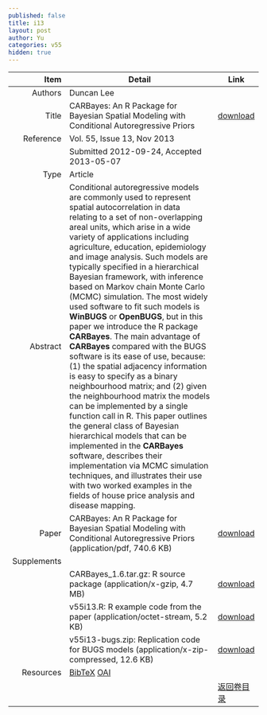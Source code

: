 ```yaml
---
published: false
title: i13
layout: post
author: Yu
categories: v55
hidden: true
---
```


| Item | Detail | Link |
|---:|---|---|
| Authors | Duncan Lee| |
| Title |CARBayes: An R Package for Bayesian Spatial Modeling with Conditional Autoregressive Priors | [download](http://www.jstatsoft.org/v55/i13/paper) |
| Reference |Vol. 55, Issue 13, Nov 2013 | |
| | Submitted 2012-09-24, Accepted 2013-05-07| | 
| Type | Article| |
| Abstract | Conditional autoregressive models are commonly used to represent spatial autocorrelation in data relating to a set of non-overlapping areal units, which arise in a wide variety of applications including agriculture, education, epidemiology and image analysis. Such models are typically specified in a hierarchical Bayesian framework, with inference based on Markov chain Monte Carlo (MCMC) simulation. The most widely used software to fit such models is <b>WinBUGS</b> or <b>OpenBUGS</b>, but in this paper we introduce the R package <b>CARBayes</b>. The main advantage of <b>CARBayes</b> compared with the BUGS software is its ease of use, because: (1) the spatial adjacency information is easy to specify as a binary neighbourhood matrix; and (2) given the neighbourhood matrix the models can be implemented by a single function call in R. This paper outlines the general class of Bayesian hierarchical models that can be implemented in the <b>CARBayes</b> software, describes their implementation via MCMC simulation techniques, and illustrates their use with two worked examples in the fields of house price analysis and disease mapping.| |
| Paper | CARBayes: An R Package for Bayesian Spatial Modeling with Conditional Autoregressive Priors  (application/pdf, 740.6 KB)| [download](http://www.jstatsoft.org/v55/i13/paper) |
| Supplements | | |
| |CARBayes_1.6.tar.gz: R source package  (application/x-gzip, 4.7 MB)|  [download](http://www.jstatsoft.org/v55/i13/supp/1) |
| |v55i13.R:            R example code from the paper  (application/octet-stream, 5.2 KB)|  [download](http://www.jstatsoft.org/v55/i13/supp/2) |
| |v55i13-bugs.zip:     Replication code for BUGS models  (application/x-zip-compressed, 12.6 KB)|  [download](http://www.jstatsoft.org/v55/i13/supp/3) |
| Resources | [BibTeX](http://www.jstatsoft.org/v55/i13/bibtex) [OAI](http://www.jstatsoft.org/oai?verb=GetRecord&identifier=oai.jstatsoft/v55/i13&prefix=oai_dc)| |
| |  | [返回卷目录]({{site.baseurl}}/volume/v55.html) |
